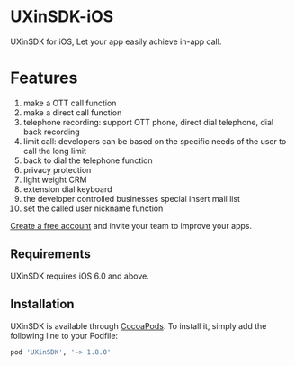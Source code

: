# UXinSDK-iOS

UXinSDK for iOS, Let your app easily achieve in-app call.

# Features
1. make a OTT call function
2. make a direct call function
3. telephone recording: support OTT phone, direct dial telephone, dial back recording
4. limit call: developers can be based on the specific needs of the user to call the long limit
5. back to dial the telephone function
6. privacy protection
7. light weight CRM
8. extension dial keyboard
9. the developer controlled businesses special insert mail list
10. set the called user nickname function


[Create a free account](http://yuantongxun.com/) and invite your team to improve your apps.

## Requirements

UXinSDK requires iOS 6.0 and above.

## Installation

UXinSDK is available through [CocoaPods](http://cocoapods.org). To install
it, simply add the following line to your Podfile:

```ruby
pod 'UXinSDK', '~> 1.8.0'
```